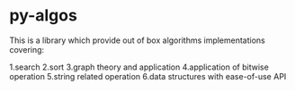# py-algos

This is a library which provide out of box algorithms implementations covering:

1.search
2.sort
3.graph theory and application
4.application of bitwise operation
5.string related operation
6.data structures with ease-of-use API